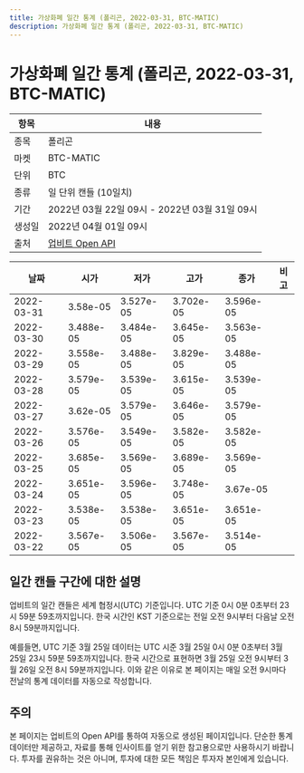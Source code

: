 ```yaml
---
title: 가상화폐 일간 통계 (폴리곤, 2022-03-31, BTC-MATIC)
description: 가상화폐 일간 통계 (폴리곤, 2022-03-31, BTC-MATIC)
---
```



가상화폐 일간 통계 (폴리곤, 2022-03-31, BTC-MATIC)
===

|항목|내용|
|--|--|
|종목|폴리곤|
|마켓|BTC-MATIC|
|단위|BTC|
|종류|일 단위 캔들 (10일치)|
|기간|2022년 03월 22일 09시 - 2022년 03월 31일 09시|
|생성일|2022년 04월 01일 09시|
|출처|[업비트 Open API](https://docs.upbit.com)|


|날짜|시가|저가|고가|종가|비고|
|--|--|--|--|--|--|
|2022-03-31|3.58e-05|3.527e-05|3.702e-05|3.596e-05|    |
|2022-03-30|3.488e-05|3.484e-05|3.645e-05|3.563e-05|    |
|2022-03-29|3.558e-05|3.488e-05|3.829e-05|3.488e-05|    |
|2022-03-28|3.579e-05|3.539e-05|3.615e-05|3.539e-05|    |
|2022-03-27|3.62e-05|3.579e-05|3.646e-05|3.579e-05|    |
|2022-03-26|3.576e-05|3.549e-05|3.582e-05|3.582e-05|    |
|2022-03-25|3.685e-05|3.569e-05|3.689e-05|3.569e-05|    |
|2022-03-24|3.651e-05|3.596e-05|3.748e-05|3.67e-05|    |
|2022-03-23|3.538e-05|3.538e-05|3.651e-05|3.651e-05|    |
|2022-03-22|3.567e-05|3.506e-05|3.567e-05|3.514e-05|    |


일간 캔들 구간에 대한 설명
---


업비트의 일간 캔들은 세계 협정시(UTC) 기준입니다. 
UTC 기준 0시 0분 0초부터 23시 59분 59초까지입니다. 
한국 시간인 KST 기준으로는 전일 오전 9시부터 다음날 오전 8시 59분까지입니다. 


예를들면, UTC 기준 3월 25일 데이터는 UTC 시준 3월 25일 0시 0분 0초부터 3월 25일 23시 59분 59초까지입니다. 
한국 시간으로 표현하면 3월 25일 오전 9시부터 3월 26일 오전 8시 59분까지입니다. 
이와 같은 이유로 본 페이지는 매일 오전 9시마다 전날의 통계 데이터를 자동으로 작성합니다. 


주의
---


본 페이지는 업비트의 Open API를 통하여 자동으로 생성된 페이지입니다. 
단순한 통계 데이터만 제공하고, 자료를 통해 인사이트를 얻기 위한 참고용으로만 사용하시기 바랍니다. 
투자를 권유하는 것은 아니며, 투자에 대한 모든 책임은 투자자 본인에게 있습니다. 
